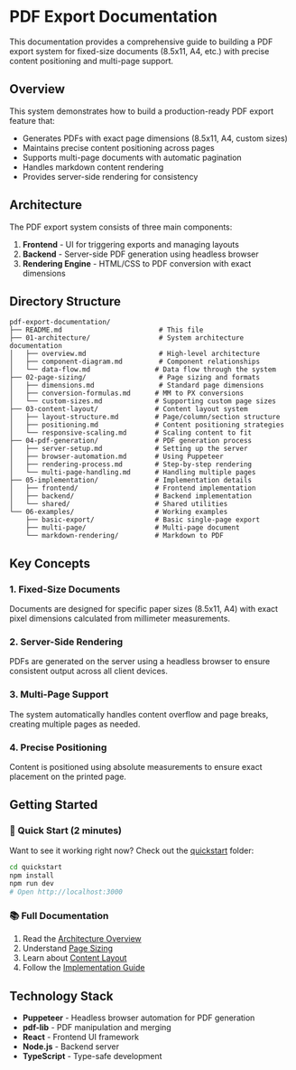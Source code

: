 # PDF Export Documentation

This documentation provides a comprehensive guide to building a PDF export system for fixed-size documents (8.5x11, A4, etc.) with precise content positioning and multi-page support.

## Overview

This system demonstrates how to build a production-ready PDF export feature that:
- Generates PDFs with exact page dimensions (8.5x11, A4, custom sizes)
- Maintains precise content positioning across pages
- Supports multi-page documents with automatic pagination
- Handles markdown content rendering
- Provides server-side rendering for consistency

## Architecture

The PDF export system consists of three main components:

1. **Frontend** - UI for triggering exports and managing layouts
2. **Backend** - Server-side PDF generation using headless browser
3. **Rendering Engine** - HTML/CSS to PDF conversion with exact dimensions

## Directory Structure

```
pdf-export-documentation/
├── README.md                        # This file
├── 01-architecture/                 # System architecture documentation
│   ├── overview.md                  # High-level architecture
│   ├── component-diagram.md         # Component relationships
│   └── data-flow.md                # Data flow through the system
├── 02-page-sizing/                  # Page sizing and formats
│   ├── dimensions.md                # Standard page dimensions
│   ├── conversion-formulas.md      # MM to PX conversions
│   └── custom-sizes.md             # Supporting custom page sizes
├── 03-content-layout/              # Content layout system
│   ├── layout-structure.md         # Page/column/section structure
│   ├── positioning.md              # Content positioning strategies
│   └── responsive-scaling.md       # Scaling content to fit
├── 04-pdf-generation/              # PDF generation process
│   ├── server-setup.md             # Setting up the server
│   ├── browser-automation.md       # Using Puppeteer
│   ├── rendering-process.md        # Step-by-step rendering
│   └── multi-page-handling.md      # Handling multiple pages
├── 05-implementation/              # Implementation details
│   ├── frontend/                   # Frontend implementation
│   ├── backend/                    # Backend implementation
│   └── shared/                     # Shared utilities
└── 06-examples/                    # Working examples
    ├── basic-export/               # Basic single-page export
    ├── multi-page/                 # Multi-page document
    └── markdown-rendering/         # Markdown to PDF
```

## Key Concepts

### 1. Fixed-Size Documents
Documents are designed for specific paper sizes (8.5x11, A4) with exact pixel dimensions calculated from millimeter measurements.

### 2. Server-Side Rendering
PDFs are generated on the server using a headless browser to ensure consistent output across all client devices.

### 3. Multi-Page Support
The system automatically handles content overflow and page breaks, creating multiple pages as needed.

### 4. Precise Positioning
Content is positioned using absolute measurements to ensure exact placement on the printed page.

## Getting Started

### 🚀 Quick Start (2 minutes)
Want to see it working right now? Check out the [quickstart](quickstart/) folder:
```bash
cd quickstart
npm install
npm run dev
# Open http://localhost:3000
```

### 📚 Full Documentation
1. Read the [Architecture Overview](01-architecture/overview.md)
2. Understand [Page Sizing](02-page-sizing/dimensions.md)
3. Learn about [Content Layout](03-content-layout/layout-structure.md)
4. Follow the [Implementation Guide](05-implementation/README.md)

## Technology Stack

- **Puppeteer** - Headless browser automation for PDF generation
- **pdf-lib** - PDF manipulation and merging
- **React** - Frontend UI framework
- **Node.js** - Backend server
- **TypeScript** - Type-safe development
